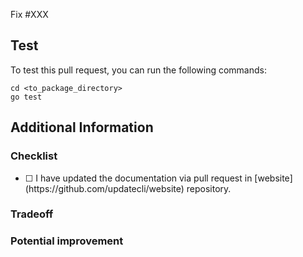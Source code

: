 Fix #XXX

<!-- Describe the changes introduced by this pull request -->

## Test

To test this pull request, you can run the following commands:

```shell
cd <to_package_directory>
go test
```

## Additional Information

### Checklist

- [ ] <!-- If applicable,--> I have updated the documentation via pull request in [website](https://github.com/updatecli/website) repository.

### Tradeoff

<!-- Please describe, if any, the tradeoffs that you found acceptable in this pull request -->

### Potential improvement

<!-- Please describe, if any, potential improvement that you are envisioning -->
